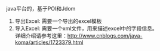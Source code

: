 java平台的，基于POI和Jdom<br>
1. 导出Excel: 需要一个导出的excel模板<br>
2. 导入Excel: 需要一个xml文件，用来描述excel中的字段信息。<br>
详细介绍请参考这里：<a href='http://www.cnblogs.com/java-koma/articles/1723379.html'>http://www.cnblogs.com/java-koma/articles/1723379.html</a>